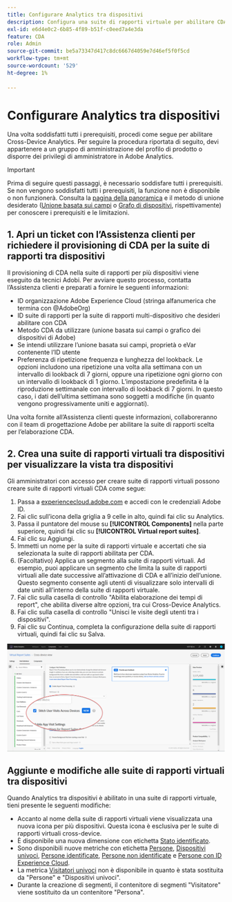 ```yaml
---
title: Configurare Analytics tra dispositivi
description: Configura una suite di rapporti virtuale per abilitare CDA.
exl-id: e6d4e0c2-6b85-4f89-b51f-c0eed7a4e3da
feature: CDA
role: Admin
source-git-commit: be5a73347d417c8dc6667d4059e7d46ef5f0f5cd
workflow-type: tm+mt
source-wordcount: '529'
ht-degree: 1%

---
```


# Configurare Analytics tra dispositivi

Una volta soddisfatti tutti i prerequisiti, procedi come segue per abilitare Cross-Device Analytics. Per seguire la procedura riportata di seguito, devi appartenere a un gruppo di amministrazione del profilo di prodotto o disporre dei privilegi di amministratore in Adobe Analytics.

>[!IMPORTANT]
>
>Prima di seguire questi passaggi, è necessario soddisfare tutti i prerequisiti. Se non vengono soddisfatti tutti i prerequisiti, la funzione non è disponibile o non funzionerà. Consulta la [pagina della panoramica](overview.md) e il metodo di unione desiderato ([Unione basata sui campi](field-based-stitching.md) o [Grafo di dispositivi](device-graph.md), rispettivamente) per conoscere i prerequisiti e le limitazioni.

## 1. Apri un ticket con l’Assistenza clienti per richiedere il provisioning di CDA per la suite di rapporti tra dispositivi

Il provisioning di CDA nella suite di rapporti per più dispositivi viene eseguito da tecnici Adobi. Per avviare questo processo, contatta l’Assistenza clienti e preparati a fornire le seguenti informazioni:

* ID organizzazione Adobe Experience Cloud (stringa alfanumerica che termina con @AdobeOrg)
* ID suite di rapporti per la suite di rapporti multi-dispositivo che desideri abilitare con CDA
* Metodo CDA da utilizzare (unione basata sui campi o grafico dei dispositivi di Adobe)
* Se intendi utilizzare l’unione basata sui campi, proprietà o eVar contenente l’ID utente
* Preferenza di ripetizione frequenza e lunghezza del lookback. Le opzioni includono una ripetizione una volta alla settimana con un intervallo di lookback di 7 giorni, oppure una ripetizione ogni giorno con un intervallo di lookback di 1 giorno.
L’impostazione predefinita è la riproduzione settimanale con intervallo di lookback di 7 giorni. In questo caso, i dati dell’ultima settimana sono soggetti a modifiche (in quanto vengono progressivamente uniti e aggiornati).

Una volta fornite all’Assistenza clienti queste informazioni, collaboreranno con il team di progettazione Adobe per abilitare la suite di rapporti scelta per l’elaborazione CDA.

## 2. Crea una suite di rapporti virtuali tra dispositivi per visualizzare la vista tra dispositivi

Gli amministratori con accesso per creare suite di rapporti virtuali possono creare suite di rapporti virtuali CDA come segue:

1. Passa a [experiencecloud.adobe.com](https://experiencecloud.adobe.com) e accedi con le credenziali Adobe ID.
2. Fai clic sull’icona della griglia a 9 celle in alto, quindi fai clic su Analytics.
3. Passa il puntatore del mouse su **[!UICONTROL Components]** nella parte superiore, quindi fai clic su **[!UICONTROL Virtual report suites]**.
4. Fai clic su Aggiungi.
5. Immetti un nome per la suite di rapporti virtuale e accertati che sia selezionata la suite di rapporti abilitata per CDA.
6. (Facoltativo) Applica un segmento alla suite di rapporti virtuali. Ad esempio, puoi applicare un segmento che limita la suite di rapporti virtuali alle date successive all’attivazione di CDA e all’inizio dell’unione. Questo segmento consente agli utenti di visualizzare solo intervalli di date uniti all’interno della suite di rapporti virtuale.
7. Fai clic sulla casella di controllo &quot;Abilita elaborazione dei tempi di report&quot;, che abilita diverse altre opzioni, tra cui Cross-Device Analytics.
8. Fai clic sulla casella di controllo &quot;Unisci le visite degli utenti tra i dispositivi&quot;.
9. Fai clic su Continua, completa la configurazione della suite di rapporti virtuali, quindi fai clic su Salva.

![Casella di controllo CDA](assets/cda-checkbox.png)

## Aggiunte e modifiche alle suite di rapporti virtuali tra dispositivi

Quando Analytics tra dispositivi è abilitato in una suite di rapporti virtuale, tieni presente le seguenti modifiche:

* Accanto al nome della suite di rapporti virtuali viene visualizzata una nuova icona per più dispositivi. Questa icona è esclusiva per le suite di rapporti virtuali cross-device.
* È disponibile una nuova dimensione con etichetta [Stato identificato](../dimensions/identified-state.md).
* Sono disponibili nuove metriche con etichetta [Persone](../metrics/people.md), [Dispositivi univoci](../metrics/unique-devices.md), [Persone identificate](../metrics/identified-people.md), [Persone non identificate](../metrics/unidentified-people.md) e [Persone con ID Experience Cloud](../metrics/people-with-exp-cloud-id.md).
* La metrica [Visitatori univoci](../metrics/unique-visitors.md) non è disponibile in quanto è stata sostituita da &quot;Persone&quot; e &quot;Dispositivi univoci&quot;.
* Durante la creazione di segmenti, il contenitore di segmenti &quot;Visitatore&quot; viene sostituito da un contenitore &quot;Persona&quot;.
